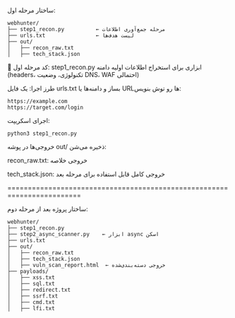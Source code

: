 ساختار مرحله اول:
```
webhunter/
├── step1_recon.py          ← مرحله جمع‌آوری اطلاعات
├── urls.txt                ← لیست هدف‌ها
├── out/
│   ├── recon_raw.txt
│   ├── tech_stack.json
```
🐍 کد مرحله اول: step1_recon.py
ابزاری برای استخراج اطلاعات اولیه دامنه (headers، تکنولوژی، وضعیت DNS، WAF احتمالی)

طرز اجرا:
یک فایل urls.txt بساز و دامنه‌ها یا URLها رو توش بنویس:

```
https://example.com
https://target.com/login
```
اجرای اسکریپت:

```
python3 step1_recon.py
```
خروجی‌ها در پوشه out/ ذخیره می‌شن:

recon_raw.txt: خروجی خلاصه

tech_stack.json: خروجی کامل قابل استفاده برای مرحله بعد

========================================================================

 ساختار پروژه بعد از مرحله دوم:
```
webhunter/
├── step1_recon.py
├── step2_async_scanner.py    ← ابزار async اسکن
├── urls.txt
├── out/
│   ├── recon_raw.txt
│   ├── tech_stack.json
│   ├── vuln_scan_report.html  ← خروجی دسته‌بندی‌شده
├── payloads/
│   ├── xss.txt
│   ├── sql.txt
│   ├── redirect.txt
│   ├── ssrf.txt
│   ├── cmd.txt
│   ├── lfi.txt

```

